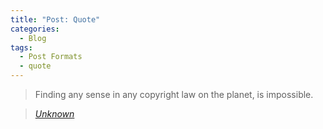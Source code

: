 ```yaml
---
title: "Post: Quote"
categories:
  - Blog
tags:
  - Post Formats
  - quote
---
```


> Finding any sense in any copyright law on the planet, is impossible.
  
> <cite><a href="http://www.brainyquote.com/quotes/quotes/m/marktwain163473.html">Unknown</a></cite>
